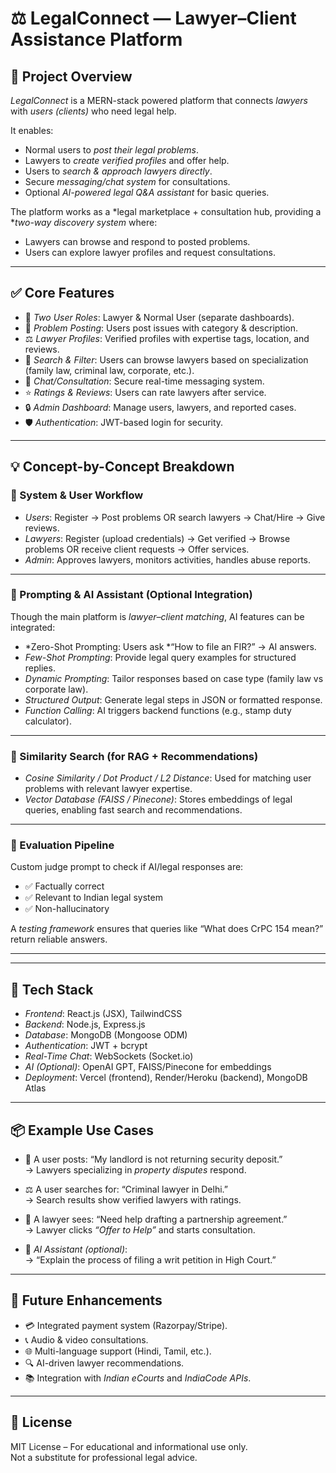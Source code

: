 
# ⚖ LegalConnect — Lawyer–Client Assistance Platform

## 📌 Project Overview
*LegalConnect* is a MERN-stack powered platform that connects *lawyers* with *users (clients)* who need legal help.  

It enables:  
- Normal users to *post their legal problems*.  
- Lawyers to *create verified profiles* and offer help.  
- Users to *search & approach lawyers directly*.  
- Secure *messaging/chat system* for consultations.  
- Optional *AI-powered legal Q&A assistant* for basic queries.  

The platform works as a *legal marketplace + consultation hub, providing a **two-way discovery system* where:  
- Lawyers can browse and respond to posted problems.  
- Users can explore lawyer profiles and request consultations.  

---

## ✅ Core Features
- 👥 *Two User Roles*: Lawyer & Normal User (separate dashboards).  
- 📢 *Problem Posting*: Users post issues with category & description.  
- ⚖ *Lawyer Profiles*: Verified profiles with expertise tags, location, and reviews.  
- 🔎 *Search & Filter*: Users can browse lawyers based on specialization (family law, criminal law, corporate, etc.).  
- 💬 *Chat/Consultation*: Secure real-time messaging system.  
- ⭐ *Ratings & Reviews*: Users can rate lawyers after service.  
- 🔒 *Admin Dashboard*: Manage users, lawyers, and reported cases.  
- 🛡 *Authentication*: JWT-based login for security.  

---

## 💡 Concept-by-Concept Breakdown

### ⿡ System & User Workflow
- *Users*: Register → Post problems OR search lawyers → Chat/Hire → Give reviews.  
- *Lawyers*: Register (upload credentials) → Get verified → Browse problems OR receive client requests → Offer services.  
- *Admin*: Approves lawyers, monitors activities, handles abuse reports.  

---

### ⿢ Prompting & AI Assistant (Optional Integration)
Though the main platform is *lawyer–client matching*, AI features can be integrated:  
- *Zero-Shot Prompting: Users ask *“How to file an FIR?” → AI answers.  
- *Few-Shot Prompting*: Provide legal query examples for structured replies.  
- *Dynamic Prompting*: Tailor responses based on case type (family law vs corporate law).  
- *Structured Output*: Generate legal steps in JSON or formatted response.  
- *Function Calling*: AI triggers backend functions (e.g., stamp duty calculator).  

---

### ⿣ Similarity Search (for RAG + Recommendations)
- *Cosine Similarity / Dot Product / L2 Distance*: Used for matching user problems with relevant lawyer expertise.  
- *Vector Database (FAISS / Pinecone)*: Stores embeddings of legal queries, enabling fast search and recommendations.  

---

### ⿤ Evaluation Pipeline
Custom judge prompt to check if AI/legal responses are:  
- ✅ Factually correct  
- ✅ Relevant to Indian legal system  
- ✅ Non-hallucinatory  

A *testing framework* ensures that queries like “What does CrPC 154 mean?” return reliable answers.  

---


---

## 🔧 Tech Stack
- *Frontend*: React.js (JSX), TailwindCSS  
- *Backend*: Node.js, Express.js  
- *Database*: MongoDB (Mongoose ODM)  
- *Authentication*: JWT + bcrypt  
- *Real-Time Chat*: WebSockets (Socket.io)  
- *AI (Optional)*: OpenAI GPT, FAISS/Pinecone for embeddings  
- *Deployment*: Vercel (frontend), Render/Heroku (backend), MongoDB Atlas  

---

## 📦 Example Use Cases
- 🧾 A user posts: “My landlord is not returning security deposit.”  
   → Lawyers specializing in *property disputes* respond.  

- ⚖ A user searches for: “Criminal lawyer in Delhi.”  
   → Search results show verified lawyers with ratings.  

- 💬 A lawyer sees: “Need help drafting a partnership agreement.”  
   → Lawyer clicks *“Offer to Help”* and starts consultation.  

- 🤖 *AI Assistant (optional)*:  
   → “Explain the process of filing a writ petition in High Court.”  

---

## 🔮 Future Enhancements
- 💳 Integrated payment system (Razorpay/Stripe).  
- 📞 Audio & video consultations.  
- 🌐 Multi-language support (Hindi, Tamil, etc.).  
- 🔍 AI-driven lawyer recommendations.  
- 📚 Integration with *Indian eCourts* and *IndiaCode APIs*.  

---

## 📄 License
MIT License – For educational and informational use only.  
Not a substitute for professional legal advice.
